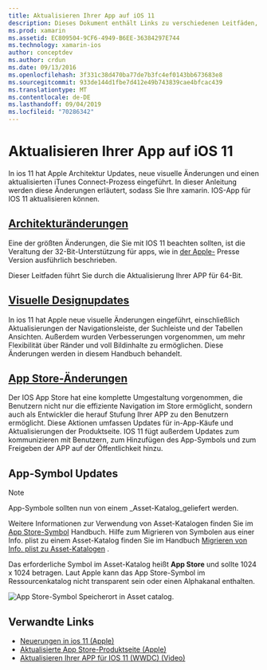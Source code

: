 ```yaml
---
title: Aktualisieren Ihrer App auf iOS 11
description: Dieses Dokument enthält Links zu verschiedenen Leitfäden, in denen neue Features beschrieben werden, die für xamarin. IOS-Entwickler mit der Veröffentlichung von IOS 11 verfügbar sind. Zum Beispiel visuelle Design Updates, App Store-Änderungen und App-Symbol Updates.
ms.prod: xamarin
ms.assetid: EC809504-9CF6-4949-B6EE-36384297E744
ms.technology: xamarin-ios
author: conceptdev
ms.author: crdun
ms.date: 09/13/2016
ms.openlocfilehash: 3f331c38d470ba77de7b3fc4ef0143bb673683e8
ms.sourcegitcommit: 933de144d1fbe7d412e49b743839cae4bfcac439
ms.translationtype: MT
ms.contentlocale: de-DE
ms.lasthandoff: 09/04/2019
ms.locfileid: "70286342"
---
```

# <a name="updating-your-app-to-ios-11"></a>Aktualisieren Ihrer App auf iOS 11

In ios 11 hat Apple Architektur Updates, neue visuelle Änderungen und einen aktualisierten iTunes Connect-Prozess eingeführt. In dieser Anleitung werden diese Änderungen erläutert, sodass Sie Ihre xamarin. IOS-App für IOS 11 aktualisieren können.

## <a name="architecture-changesarchitecture-changesmd"></a>[Architekturänderungen](architecture-changes.md)

Eine der größten Änderungen, die Sie mit IOS 11 beachten sollten, ist die Veraltung der 32-Bit-Unterstützung für apps, wie in [der Apple-](https://developer.apple.com/news/?id=06282017b) Presse Version ausführlich beschrieben.

Dieser Leitfaden führt Sie durch die Aktualisierung Ihrer APP für 64-Bit.

## <a name="visual-design-updatesvisual-designmd"></a>[Visuelle Designupdates](visual-design.md)

In ios 11 hat Apple neue visuelle Änderungen eingeführt, einschließlich Aktualisierungen der Navigationsleiste, der Suchleiste und der Tabellen Ansichten. Außerdem wurden Verbesserungen vorgenommen, um mehr Flexibilität über Ränder und voll Bildinhalte zu ermöglichen. Diese Änderungen werden in diesem Handbuch behandelt.

## <a name="app-store-changesapp-store-changesmd"></a>[App Store-Änderungen](app-store-changes.md)

Der IOS App Store hat eine komplette Umgestaltung vorgenommen, die Benutzern nicht nur die effiziente Navigation im Store ermöglicht, sondern auch als Entwickler die herauf Stufung Ihrer APP zu den Benutzern ermöglicht. Diese Aktionen umfassen Updates für in-App-Käufe und Aktualisierungen der Produktseite. IOS 11 fügt außerdem Updates zum kommunizieren mit Benutzern, zum Hinzufügen des App-Symbols und zum Freigeben der APP auf der Öffentlichkeit hinzu.

## <a name="app-icon-updates"></a>App-Symbol Updates

> [!NOTE]
> App-Symbole sollten nun von einem _Asset-Katalog_geliefert werden. 

Weitere Informationen zur Verwendung von Asset-Katalogen finden Sie im [App Store-Symbol](~/ios/app-fundamentals/images-icons/app-store-icon.md) Handbuch. Hilfe zum Migrieren von Symbolen aus einer Info. plist zu einem Asset-Katalog finden Sie im Handbuch [Migrieren von Info. plist zu Asset-Katalogen](~/ios/app-fundamentals/images-icons/app-icons.md) .

Das erforderliche Symbol im Asset-Katalog heißt **App Store** und sollte 1024 x 1024 betragen. Laut Apple kann das App Store-Symbol im Ressourcenkatalog nicht transparent sein oder einen Alphakanal enthalten.

![App Store-Symbol Speicherort in Asset catalog.](images/image1.png)

## <a name="related-links"></a>Verwandte Links

- [Neuerungen in ios 11 (Apple)](https://developer.apple.com/ios/)
- [Aktualisierte App Store-Produktseite (Apple)](https://developer.apple.com/app-store/product-page/)
- [Aktualisieren Ihrer APP für IOS 11 (WWDC) (Video)](https://developer.apple.com/videos/play/wwdc2017/204/)
